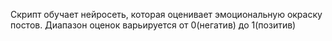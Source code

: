 Скрипт обучает нейросеть, которая оценивает эмоциональную окраску постов. Диапазон оценок варьируется от 0(негатив) до 1(позитив)

